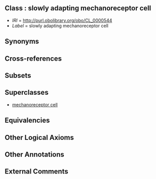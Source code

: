 
## Class : slowly adapting mechanoreceptor cell

 * *IRI* = http://purl.obolibrary.org/obo/CL_0000544
 * *Label* = slowly adapting mechanoreceptor cell

## Synonyms


## Cross-references


## Subsets


## Superclasses

 * [mechanoreceptor cell](../../CL/99/CL_0000199.md)

## Equivalencies


## Other Logical Axioms


## Other Annotations


## External Comments

